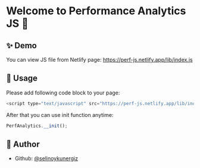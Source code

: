# Welcome to Performance Analytics JS 👋

## ✨ Demo

You can view JS file from Netlify page: https://perf-js.netlify.app/lib/index.js

## 🚀 Usage

Please add following code block to your page: 

```js
<script type="text/javascript" src="https://perf-js.netlify.app/lib/index.js"></script>
```

After that you can use init function anytime: 

```js
PerfAnalytics.__init();
```

## 👧 Author

- Github: [@selinoykunergiz](https://github.com/selinoykunergiz)
